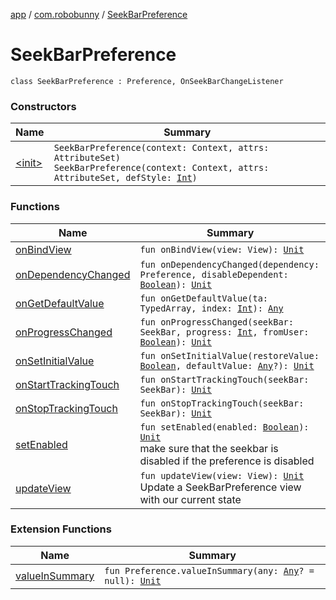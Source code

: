 [app](../../index.md) / [com.robobunny](../index.md) / [SeekBarPreference](.)

# SeekBarPreference

`class SeekBarPreference : Preference, OnSeekBarChangeListener`

### Constructors

| Name | Summary |
|---|---|
| [&lt;init&gt;](-init-.md) | `SeekBarPreference(context: Context, attrs: AttributeSet)`<br>`SeekBarPreference(context: Context, attrs: AttributeSet, defStyle: `[`Int`](https://kotlinlang.org/api/latest/jvm/stdlib/kotlin/-int/index.html)`)` |

### Functions

| Name | Summary |
|---|---|
| [onBindView](on-bind-view.md) | `fun onBindView(view: View): `[`Unit`](https://kotlinlang.org/api/latest/jvm/stdlib/kotlin/-unit/index.html) |
| [onDependencyChanged](on-dependency-changed.md) | `fun onDependencyChanged(dependency: Preference, disableDependent: `[`Boolean`](https://kotlinlang.org/api/latest/jvm/stdlib/kotlin/-boolean/index.html)`): `[`Unit`](https://kotlinlang.org/api/latest/jvm/stdlib/kotlin/-unit/index.html) |
| [onGetDefaultValue](on-get-default-value.md) | `fun onGetDefaultValue(ta: TypedArray, index: `[`Int`](https://kotlinlang.org/api/latest/jvm/stdlib/kotlin/-int/index.html)`): `[`Any`](https://kotlinlang.org/api/latest/jvm/stdlib/kotlin/-any/index.html) |
| [onProgressChanged](on-progress-changed.md) | `fun onProgressChanged(seekBar: SeekBar, progress: `[`Int`](https://kotlinlang.org/api/latest/jvm/stdlib/kotlin/-int/index.html)`, fromUser: `[`Boolean`](https://kotlinlang.org/api/latest/jvm/stdlib/kotlin/-boolean/index.html)`): `[`Unit`](https://kotlinlang.org/api/latest/jvm/stdlib/kotlin/-unit/index.html) |
| [onSetInitialValue](on-set-initial-value.md) | `fun onSetInitialValue(restoreValue: `[`Boolean`](https://kotlinlang.org/api/latest/jvm/stdlib/kotlin/-boolean/index.html)`, defaultValue: `[`Any`](https://kotlinlang.org/api/latest/jvm/stdlib/kotlin/-any/index.html)`?): `[`Unit`](https://kotlinlang.org/api/latest/jvm/stdlib/kotlin/-unit/index.html) |
| [onStartTrackingTouch](on-start-tracking-touch.md) | `fun onStartTrackingTouch(seekBar: SeekBar): `[`Unit`](https://kotlinlang.org/api/latest/jvm/stdlib/kotlin/-unit/index.html) |
| [onStopTrackingTouch](on-stop-tracking-touch.md) | `fun onStopTrackingTouch(seekBar: SeekBar): `[`Unit`](https://kotlinlang.org/api/latest/jvm/stdlib/kotlin/-unit/index.html) |
| [setEnabled](set-enabled.md) | `fun setEnabled(enabled: `[`Boolean`](https://kotlinlang.org/api/latest/jvm/stdlib/kotlin/-boolean/index.html)`): `[`Unit`](https://kotlinlang.org/api/latest/jvm/stdlib/kotlin/-unit/index.html)<br>make sure that the seekbar is disabled if the preference is disabled |
| [updateView](update-view.md) | `fun updateView(view: View): `[`Unit`](https://kotlinlang.org/api/latest/jvm/stdlib/kotlin/-unit/index.html)<br>Update a SeekBarPreference view with our current state |

### Extension Functions

| Name | Summary |
|---|---|
| [valueInSummary](../../nl.mpcjanssen.simpletask/android.preference.-preference/value-in-summary.md) | `fun Preference.valueInSummary(any: `[`Any`](https://kotlinlang.org/api/latest/jvm/stdlib/kotlin/-any/index.html)`? = null): `[`Unit`](https://kotlinlang.org/api/latest/jvm/stdlib/kotlin/-unit/index.html) |
